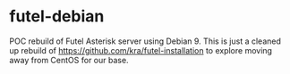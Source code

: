 futel-debian
==================

POC rebuild of Futel Asterisk server using Debian 9. This is just a cleaned up rebuild of https://github.com/kra/futel-installation to explore moving away from CentOS for our base.
